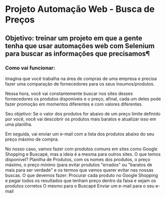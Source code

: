 # Projeto Automação Web - Busca de Preços

## Objetivo: treinar um projeto em que a gente tenha que usar automações web com Selenium para buscar as informações que precisamos¶

### Como vai funcionar:
Imagina que você trabalha na área de compras de uma empresa e precisa fazer uma comparação de fornecedores para os seus insumos/produtos.

Nessa hora, você vai constantemente buscar nos sites desses fornecedores os produtos disponíveis e o preço, afinal, cada um deles pode fazer promoção em momentos diferentes e com valores diferentes.

Seu objetivo: Se o valor dos produtos for abaixo de um preço limite definido por você, você vai descobrir os produtos mais baratos e atualizar isso em uma planilha.

Em seguida, vai enviar um e-mail com a lista dos produtos abaixo do seu preço máximo de compra.

No nosso caso, vamos fazer com produtos comuns em sites como Google Shopping e Buscapé, mas a ideia é a mesma para outros sites.
O que temos disponível?
Planilha de Produtos, com os nomes dos produtos, o preço máximo, o preço mínimo (para evitar produtos "errados" ou "baratos de mais para ser verdade" e os termos que vamos querer evitar nas nossas buscas.
O que devemos fazer:
Procurar cada produto no Google Shopping e pegar todos os resultados que tenham preço dentro da faixa e sejam os produtos corretos
O mesmo para o Buscapé
Enviar um e-mail para o seu e-mail
